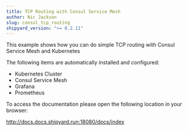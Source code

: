 ```yaml
---
title: TCP Routing with Consul Service Mesh
author: Nic Jackson
slug: consul_tcp_routing
shipyard_version: ">= 0.2.11"
---
```


This example shows how you can do simple TCP routing with Consul Service Mesh and Kubernetes

The following items are automatically installed and configured:
* Kubernetes Cluster
* Consul Service Mesh
* Grafana
* Prometheus

To access the documentation please open the following location in your browser:

http://docs.docs.shipyard.run:18080/docs/index